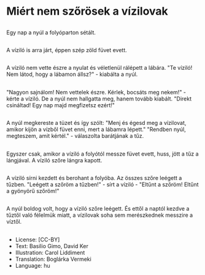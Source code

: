 # Miért nem szőrösek a vízilovak

##
Egy nap a nyúl a folyóparton sétált.

##
A víziló is arra járt, éppen szép zöld füvet evett.

##
A víziló nem vette észre a nyulat és véletlenül rálépett a lábára. "Te víziló! Nem látod, hogy a lábamon állsz?" - kiabálta a nyúl.

##
"Nagyon sajnálom! Nem vettelek észre. Kérlek, bocsáts meg nekem!" - kérte a víziló. De a nyúl nem hallgatta meg, hanem tovább kiabált. "Direkt csináltad! Egy nap majd megfizetsz ezért!"

##
A nyúl megkereste a tüzet és így szólt: "Menj és égesd meg a vízilovat, amikor kijön a vízből füvet enni, mert a lábamra lépett." "Rendben nyúl, megteszem, amit kértél." - válaszolta barátjának a tűz.

##
Egyszer csak, amikor a víziló a folyótól messze füvet evett, huss, jött a tűz a lángjával. A víziló szőre lángra kapott.

##
A víziló sírni kezdett és berohant a folyóba. Az összes szőre leégett a tűzben. "Leégett a szőröm a tűzben!" - sírt a víziló - "Eltűnt a szőröm! Eltűnt a gyönyörű szőröm!"

##
A nyúl boldog volt, hogy a víziló szőre leégett. És ettől a naptól kezdve a tűztől való félelmük miatt, a vízilovak soha sem merészkednek messzire a víztől.

##
* License: [CC-BY]
* Text: Basilio Gimo, David Ker
* Illustration: Carol Liddiment
* Translation: Boglárka Vermeki
* Language: hu
